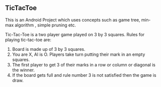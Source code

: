 ## TicTacToe
This is an Android Project which uses concepts such as game tree, min-max algorithm , simple pruning etc.

Tic-Tac-Toe is a two player game played on 3 by 3 squares. 
Rules for playing tic-tac-toe are:
1. Board is made up of 3 by 3 squares.
2. You are X, AI is O. Players take turn putting their mark in an empty squares.
3. The first player to get 3 of their marks in a row or column or diagonal is the winner.
4. If the board gets full and rule number 3 is not satisfied then the game is draw.
